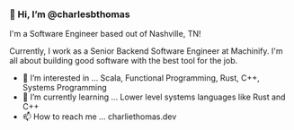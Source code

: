 ### 👋 Hi, I’m @charlesbthomas

I'm a Software Engineer based out of Nashville, TN!

Currently, I work as a Senior Backend Software Engineer at Machinify. I'm all about building good software with the best tool for the job.

- 👀 I’m interested in ... Scala, Functional Programming, Rust, C++, Systems Programming
- 🌱 I’m currently learning ... Lower level systems languages like Rust and C++
- 📫 How to reach me ... charliethomas.dev

<!---
charlesbthomas/charlesbthomas is a ✨ special ✨ repository because its `README.md` (this file) appears on your GitHub profile.
You can click the Preview link to take a look at your changes.
--->

